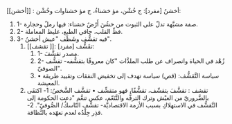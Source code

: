 
[[أخشن]] : أخشنُ [مفرد]: ج خُشْن، مؤ خشناءُ، ج مؤ خشناوات وخُشْن:
1. 1- صفة مشبَّهة تدلّ على الثبوت من خشُنَ أَرْضٌ خشناء: فيها رملٌ وحجارة.
2. 2- فظّ القلب، جافي الطبع، غليظ المعاملة.
3. 3- فيه تقشُّف وشَظَف "عيش أخشنُ".
	1. [[تقشف ]]: تقَشُّف [مفرد]:
		1. 1- مصدر تقشَّفَ.
		2. 2- زُهْد في الحياة وانصراف عن طلب الملذَّات "كان معروفًا بتقشُّفه- تقشُّف الصوفيّ".
		3. • سياسة التَّقشُّف: (قص) سياسة تهدف إلى تخفيض النفقات وتقييد طريقة المعيشة.
	2. تقشف : تقشَّفَ يتقشّف، تقشُّفًا، فهو متقشِّف
		• تقشَّف الشَّخصُ:
		1- اكتفَى بالضَّروريّ من العيْش وترك الترفُّه والتَّنَعّم، عكس تنعَّم "دعت الحكومة إلى التَّقشُّف في الاستهلاكِ بسبب الأزمة الاقتصاديَّة- تقشَّف النّاسكُ/ الصُّوفيّ".
		2- قذِر جِلْدُه لعدم تعهّده بالنَّظافة.